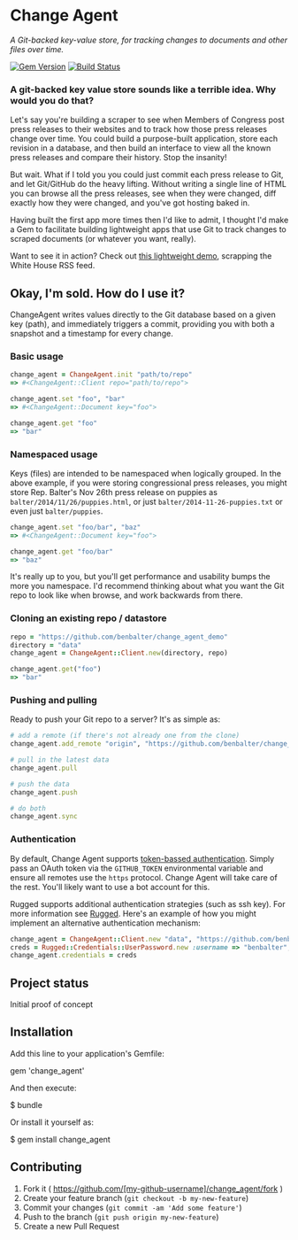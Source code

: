 # Change Agent

*A Git-backed key-value store, for tracking changes to documents and other files over time.*

[![Gem Version](https://badge.fury.io/rb/change_agent.svg)](http://badge.fury.io/rb/change_agent) [![Build Status](https://travis-ci.org/benbalter/change_agent.svg)](https://travis-ci.org/benbalter/change_agent)

### A git-backed key value store sounds like a terrible idea. Why would you do that?

Let's say you're building a scraper to see when Members of Congress post press releases to their websites and to track how those press releases change over time. You could build a purpose-built application, store each revision in a database, and then build an interface to view all the known press releases and compare their history. Stop the insanity!

But wait. What if I told you you could just commit each press release to Git, and let Git/GitHub do the heavy lifting. Without writing a single line of HTML you can browse all the press releases, see when they were changed, diff exactly how they were changed, and you've got hosting baked in.

Having built the first app more times then I'd like to admit, I thought I'd make a Gem to facilitate building lightweight apps that use Git to track changes to scraped documents (or whatever you want, really).

Want to see it in action? Check out [this lightweight demo](https://github.com/benbalter/change_agent_demo), scrapping the White House RSS feed.

## Okay, I'm sold. How do I use it?

ChangeAgent writes values directly to the Git database based on a given key (path), and immediately triggers a commit, providing you with both a snapshot and a timestamp for every change.

### Basic usage

```ruby
change_agent = ChangeAgent.init "path/to/repo"
=> #<ChangeAgent::Client repo="path/to/repo">

change_agent.set "foo", "bar"
=> #<ChangeAgent::Document key="foo">

change_agent.get "foo"
=> "bar"
```

### Namespaced usage

Keys (files) are intended to be namespaced when logically grouped. In the above example, if you were storing congressional press releases, you might store Rep. Balter's Nov 26th press release on puppies as `balter/2014/11/26/puppies.html`, or just `balter/2014-11-26-puppies.txt` or even just `balter/puppies`.

```ruby
change_agent.set "foo/bar", "baz"
=> #<ChangeAgent::Document key="foo">

change_agent.get "foo/bar"
=> "baz"
```

It's really up to you, but you'll get performance and usability bumps the more you namespace. I'd recommend thinking about what you want the Git repo to look like when browse, and work backwards from there.

### Cloning an existing repo / datastore

```ruby
repo = "https://github.com/benbalter/change_agent_demo"
directory = "data"
change_agent = ChangeAgent::Client.new(directory, repo)

change_agent.get("foo")
=> "bar"
```

### Pushing and pulling

Ready to push your Git repo to a server? It's as simple as:

```ruby
# add a remote (if there's not already one from the clone)
change_agent.add_remote "origin", "https://github.com/benbalter/change_agent_demo"

# pull in the latest data
change_agent.pull

# push the data
change_agent.push

# do both
change_agent.sync
```

### Authentication

By default, Change Agent supports [token-bassed authentication](https://github.com/blog/1270-easier-builds-and-deployments-using-git-over-https-and-oauth). Simply pass an OAuth token via the `GITHUB_TOKEN` environmental variable and ensure all remotes use the `https` protocol. Change Agent will take care of the rest. You'll likely want to use a bot account for this.

Rugged supports additional authentication strategies (such as ssh key). For more information see [Rugged](https://github.com/libgit2/rugged/blob/master/lib/rugged/credentials.rb). Here's an example of how you might implement an alternative authentication mechanism:

```ruby
change_agent = ChangeAgent::Client.new "data", "https://github.com/benbalter/change_agent_demo"
creds = Rugged::Credentials::UserPassword.new :username => "benbalter", :password => "passw0rd"
change_agent.credentials = creds
```

## Project status

Initial proof of concept

## Installation

Add this line to your application's Gemfile:

gem 'change_agent'

And then execute:

$ bundle

Or install it yourself as:

$ gem install change_agent

## Contributing

1. Fork it ( https://github.com/[my-github-username]/change_agent/fork )
2. Create your feature branch (`git checkout -b my-new-feature`)
3. Commit your changes (`git commit -am 'Add some feature'`)
4. Push to the branch (`git push origin my-new-feature`)
5. Create a new Pull Request
